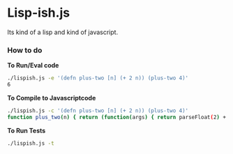 # Lisp-ish.js

Its kind of a lisp and kind of javascript.


### How to do

__To Run/Eval code__
```sh
./lispish.js -e '(defn plus-two [n] (+ 2 n)) (plus-two 4)'
6
```

__To Compile to Javascriptcode__
```sh
./lispish.js -c '(defn plus-two [n] (+ 2 n)) (plus-two 4)'
function plus_two(n) { return (function(args) { return parseFloat(2) + parseFloat(n); })(); } plus_two(4);
```

__To Run Tests__
```sh
./lispish.js -t 
```
